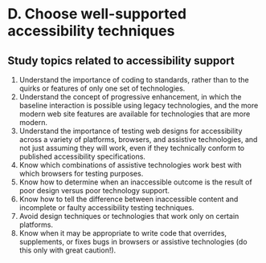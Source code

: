 # D. Choose well-supported accessibility techniques
## Study topics related to accessibility support
1.  Understand the importance of coding to standards, rather than to the quirks or features of only one set of technologies.
2.  Understand the concept of progressive enhancement, in which the baseline interaction is possible using legacy technologies, and the more modern web site features are available for technologies that are more modern.
3.  Understand the importance of testing web designs for accessibility across a variety of platforms, browsers, and assistive technologies, and not just assuming they will work, even if they technically conform to published accessibility specifications.
4.  Know which combinations of assistive technologies work best with which browsers for testing purposes.
5.  Know how to determine when an inaccessible outcome is the result of poor design versus poor technology support. 
6.  Know how to tell the difference between inaccessible content and incomplete or faulty accessibility testing techniques.
7.  Avoid design techniques or technologies that work only on certain platforms.
8.  Know when it may be appropriate to write code that overrides, supplements, or fixes bugs in browsers or assistive technologies (do this only with great caution!).

